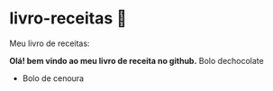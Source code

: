 # livro-receitas :cookie:
Meu livro de receitas:

**Olá! bem vindo ao meu livro de receita no github.**
Bolo dechocolate 

- Bolo de cenoura 
